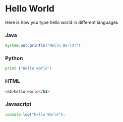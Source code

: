 # Hello World

Here is how you type hello world in different languages

### Java

```java
System.out.println("Hello World!")
```

### Python

```python
print ("Hello world")
```

### HTML

```html
<h2>hello world</h2>
```

### Javascript

```javascript
console.log("hello World");
```
